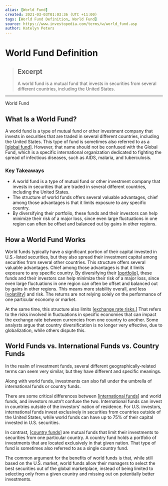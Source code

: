 ```yaml
---
alias: [World Fund]
created: 2021-03-03T01:03:36 (UTC +11:00)
tags: [World Fund Definition, World Fund]
source: https://www.investopedia.com/terms/w/world_fund.asp
author: Katelyn Peters
---
```


# World Fund Definition

> ## Excerpt
> A world fund is a mutual fund that invests in securities from several different countries, including the United States.

---

World Fund
## What Is a World Fund?

A world fund is a type of mutual fund or other investment company that invests in securities that are traded in several different countries, including the United States. This type of fund is sometimes also referred to as a [[global fund]](https://www.investopedia.com/terms/g/globalfund.asp). However, that name should not be confused with the Global Fund, which is a specific international organization dedicated to fighting the spread of infectious diseases, such as AIDS, malaria, and tuberculosis.

### Key Takeaways

-   A world fund is a type of mutual fund or other investment company that invests in securities that are traded in several different countries, including the United States.
-   The structure of world funds offers several valuable advantages, chief among those advantages is that it limits exposure to any specific country.
-   By diversifying their portfolio, these funds and their investors can help minimize their risk of a major loss, since even large fluctuations in one region can often be offset and balanced out by gains in other regions.

## How a World Fund Works

World funds typically have a significant portion of their capital invested in U.S.-listed securities, but they also spread their investment capital among securities from several other countries. This structure offers several valuable advantages. Chief among those advantages is that it limits exposure to any specific country. By diversifying their [[portfolio]](https://www.investopedia.com/terms/p/portfolio.asp), these funds and their investors can help minimize their risk of a major loss, since even large fluctuations in one region can often be offset and balanced out by gains in other regions. This means more stability overall, and less [[volatility]](https://www.investopedia.com/terms/v/volatility.asp) and risk. The returns are not relying solely on the performance of one particular economy or market.

At the same time, this structure also limits [[exchange rate risks.]](https://www.investopedia.com/articles/forex/082515/how-avoid-exchange-rate-risk.asp) That refers to the risks involved in fluctuations in specific economies that can impact the exchange rate between currencies from one country to another. Some analysts argue that country diversification is no longer very effective, due to globalization, while others dispute this.

## World Funds vs. International Funds vs. Country Funds

In the realm of investment funds, several different geographically-related terms can seem very similar, but they have different and specific meanings.

Along with world funds, investments can also fall under the umbrella of international funds or country funds.

There are some critical differences between [[international funds]](https://www.investopedia.com/terms/i/internationalfund.asp) and world funds, and investors mustn’t confuse the two. International funds can invest in countries outside of the investors’ nation of residence. For U.S. investors, international funds invest exclusively in securities from countries outside of the United States, while world funds can have up to 75% of their capital invested in U.S. securities.

In contrast, [[country funds]](https://www.investopedia.com/terms/c/countryfund.asp) are mutual funds that limit their investments to securities from one particular country. A country fund holds a portfolio of investments that are located exclusively in that given nation. That type of fund is sometimes also referred to as a single country fund.

The common argument for the benefits of world funds is that, while still based on the U.S. market, world funds allow their managers to select the best securities out of the global marketplace, instead of being limited to selecting only from a given country and missing out on potentially better investments.

